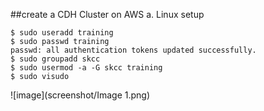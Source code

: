 ##create a CDH Cluster on AWS
a. Linux setup
```
$ sudo useradd training
$ sudo passwd training
passwd: all authentication tokens updated successfully.
$ sudo groupadd skcc
$ sudo usermod -a -G skcc training
$ sudo visudo
```
![image](screenshot/Image 1.png)
